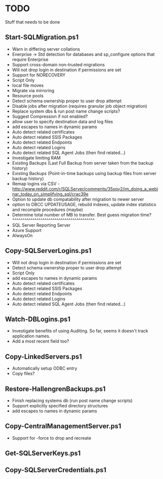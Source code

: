 # TODO
Stuff that needs to be done

Start-SQLMigration.ps1
--------------
- Warn in differing server collations
- Enerprise -> Std detection for databases and sp_configure options that require Enterprise
- Support cross-domain non-trusted migrations
- Will not drop login in destination if permissions are set
- Support for NORECOVERY
- Script Only
- local file moves
- Migrate via mirroring
- Resource pools
- Detect schema ownership proper to user drop attempt
- Disable jobs after migration (requires granular job object migration)
- Replace system dbs & run post name change scripts?
- Suggest Compression if not enabled?
- allow user to specify destination data and log files
- add escapes to names in dynamic params
- Auto detect related certificates
- Auto detect related SSIS Packages
- Auto detect related Endpoints 
- Auto detect related Logins
- Auto detect related SQL Agent Jobs (then find related...)
- Investigate limiting RAM
- Existing Backups (Last Full Backup from server taken from the backup history)
- Existing Backups (Point-in-time backups using backup files from server backup history)
- Remap logins via CSV - http://www.reddit.com/r/SQLServer/comments/35xqy2/im_doing_a_webinar_today_on_simplifying_sql/crac39e
- Option to update db compatability after migration to newer server
- option to DBCC UPDATEUSAGE, rebuild indexes, update index statistics and recompile procedures (maybe)
- Determine total number of MB to transfer. Best guess migration time?
^^^^^^^^^^^^^^^^^^^^^^^^^^^^^^^^^^^^^^^^^
- SQL Server Reporting Server
- Azure Support
- AlwaysOn

Copy-SQLServerLogins.ps1
--------------
- Will not drop login in destination if permissions are set
- Detect schema ownership proper to user drop attempt
- Script Only
- add escapes to names in dynamic params
- Auto detect related certificates
- Auto detect related SSIS Packages
- Auto detect related Endpoints 
- Auto detect related Logins
- Auto detect related SQL Agent Jobs (then find related...)
	
Watch-DBLogins.ps1
--------------
- Investigate benefits of using Auditing. So far, seems it doesn't track application names.
- Add a most recent field too?
	
Copy-LinkedServers.ps1
--------------
- Automatically setup ODBC entry
- Copy files?

	
Restore-HallengrenBackups.ps1
--------------
- Finish replacing systems db (run post name change scripts)
- Support explicitly specified directory structures
- add escapes to names in dynamic params

Copy-CentralManagementServer.ps1
--------------
- Support for -force to drop and recreate

Get-SQLServerKeys.ps1
--------------
	
Copy-SQLServerCredentials.ps1
--------------